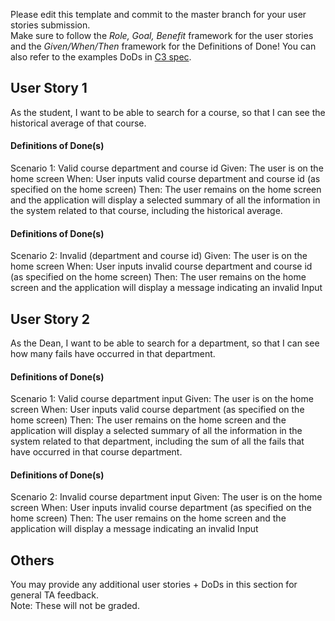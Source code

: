 Please edit this template and commit to the master branch for your user stories submission.   
Make sure to follow the *Role, Goal, Benefit* framework for the user stories and the *Given/When/Then* framework for the Definitions of Done! You can also refer to the examples DoDs in [C3 spec](https://sites.google.com/view/ubc-cpsc310-21w2-intro-to-se/project/checkpoint-3).

## User Story 1
As the student, I want to be able to search for a course, so that I can see the historical average of that course.

#### Definitions of Done(s)
Scenario 1: Valid course department and course id 
Given: The user is on the home screen
When: User inputs valid course department and course id (as specified on the home screen)
Then: The user remains on the home screen and the application will display a selected summary of all the information in the system related to that course, including the historical average.

#### Definitions of Done(s)
Scenario 2: Invalid (department and course id)
Given: The user is on the home screen
When: User inputs invalid course department and course id (as specified on the home screen)
Then: The user remains on the home screen and the application will display a message indicating an invalid Input

## User Story 2
As the Dean, I want to be able to search for a department, so that I can see how many fails have occurred in that department.

#### Definitions of Done(s)
Scenario 1: Valid course department input
Given: The user is on the home screen 
When: User inputs valid course department (as specified on the home screen)
Then: The user remains on the home screen and the application will display a selected summary of all the information in the system related to that department, including the sum of all the fails that have occurred in that course department.


#### Definitions of Done(s)
Scenario 2: Invalid course department input
Given: The user is on the home screen
When: User inputs invalid course department (as specified on the home screen)
Then: The user remains on the home screen and the application will display a message indicating an invalid Input

## Others
You may provide any additional user stories + DoDs in this section for general TA feedback.  
Note: These will not be graded.
